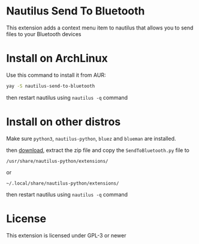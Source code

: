 # Nautilus Send To Bluetooth

This extension adds a context menu item to nautilus that allows you to send files to your Bluetooth devices

# Install on ArchLinux

Use this command to install it from AUR:

```bash
yay -S nautilus-send-to-bluetooth
```

then restart nautilus using `nautilus -q` command

# Install on other distros

Make sure `python3`, `nautilus-python`, `bluez` and `blueman` are installed.

then [download](https://github.com/TheWeirdDev/nautilus-send-to-bluetooth/archive/refs/heads/master.zip), extract the zip file and copy the `SendToBluetooth.py` file to

`/usr/share/nautilus-python/extensions/`

or

`~/.local/share/nautilus-python/extensions/`

then restart nautilus using `nautilus -q` command

# License

This extension is licensed under GPL-3 or newer
